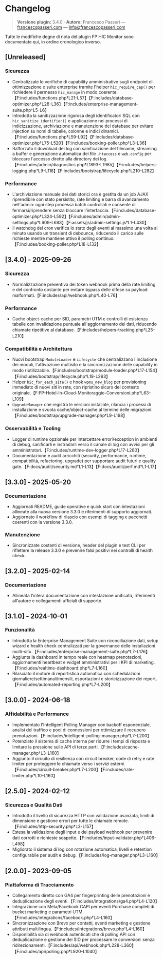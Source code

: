 # Changelog

> **Versione plugin:** 3.4.0 · **Autore:** Francesco Passeri — [francescopasseri.com](https://francescopasseri.com) — [info@francescopasseri.com](mailto:info@francescopasseri.com)

Tutte le modifiche degne di nota del plugin FP HIC Monitor sono documentate qui, in ordine cronologico inverso.

## [Unreleased]
### Sicurezza
- Centralizzate le verifiche di capability amministrative sugli endpoint di ottimizzazione e suite enterprise tramite l'helper `hic_require_cap()` per richiedere il permesso `hic_manage` in modo coerente.【F:includes/functions.php†L21-L57】【F:includes/database-optimizer.php†L28-L36】【F:includes/enterprise-management-suite.php†L5-L6】
- Introdotta la sanitizzazione rigorosa degli identificatori SQL con `hic_sanitize_identifier()` e applicazione nei processi di indicizzazione, archiviazione e manutenzione del database per evitare injection su nomi di tabelle, colonne e indici dinamici.【F:includes/functions.php†L59-L92】【F:includes/database-optimizer.php†L75-L520】【F:includes/booking-poller.php†L3-L36】
- Rafforzato il download dei log con sanificazione del filename, streaming a buffer e generazione automatica dei file `.htaccess` e `web.config` per bloccare l'accesso diretto alla directory dei log.【F:includes/admin/diagnostics.php†L1893-L1985】【F:includes/helpers-logging.php†L9-L118】【F:includes/bootstrap/lifecycle.php†L210-L282】

### Performance
- L'archiviazione manuale dei dati storici ora è gestita da un job AJAX riprendibile con stato persistito, rate limiting e barra di avanzamento nell'admin: ogni step processa batch controllati e consente di fermarsi/riprendere senza bloccare l'interfaccia.【F:includes/database-optimizer.php†L324-L592】【F:includes/admin/admin-settings.php†L609-L683】【F:assets/js/admin-settings.js†L1-L430】
- Il watchdog del cron verifica lo stato degli eventi al massimo una volta al minuto usando un transient di debounce, riducendo il carico sulle richieste mentre mantiene attivo il polling continuo.【F:includes/booking-poller.php†L18-L132】

## [3.4.0] - 2025-09-26
### Sicurezza
- Normalizzazione preventiva dei token webhook prima della rate limiting e del confronto costante per evitare bypass delle difese su payload malformati.【F:includes/api/webhook.php†L40-L76】

### Performance
- Cache object-cache per SID, parametri UTM e controlli di esistenza tabelle con invalidazione puntuale all'aggiornamento dei dati, riducendo chiamate ripetitive al database.【F:includes/helpers-tracking.php†L25-L210】

### Compatibilità e Architettura
- Nuovi bootstrap `ModuleLoader` e `Lifecycle` che centralizzano l'inclusione dei moduli, l'attivazione multisito e la sincronizzazione delle capability in modo riutilizzabile.【F:includes/bootstrap/module-loader.php†L17-L154】【F:includes/bootstrap/lifecycle.php†L19-L293】
- Helper `hic_for_each_site()` e hook `wpmu_new_blog` per provisioning immediato di nuovi siti in rete, con ripristino sicuro del contesto originale.【F:FP-Hotel-In-Cloud-Monitoraggio-Conversioni.php†L63-L109】
- `UpgradeManager` che registra le versioni installate, rilancia i processi di installazione e svuota cache/object-cache al termine delle migrazioni.【F:includes/bootstrap/upgrade-manager.php†L9-L198】

### Osservabilità e Tooling
- Logger di runtime opzionale per intercettare errori/exception in ambienti di debug, sanificarli e instradarli verso il canale di log con avvisi per gli amministratori.【F:includes/runtime-dev-logger.php†L17-L260】
- Documentazione e audit arricchiti (security, performance, runtime, compatibilità, refactoring, upgrade) per supportare audit futuri e quality gate.【F:docs/audit/security.md†L1-L13】【F:docs/audit/perf.md†L1-L17】

## [3.3.0] - 2025-05-20
### Documentazione
- Aggiornati README, guide operative e quick start con intestazioni allineate alla nuova versione 3.3.0 e riferimenti di supporto aggiornati.
- Aggiornato il workflow di rilascio con esempi di tagging e pacchetti coerenti con la versione 3.3.0.

### Manutenzione
- Sincronizzate costanti di versione, header del plugin e test CLI per riflettere la release 3.3.0 e prevenire falsi positivi nei controlli di health check.

## [3.2.0] - 2025-02-14
### Documentazione
- Allineata l'intera documentazione con intestazione unificata, riferimenti all'autore e collegamenti ufficiali di supporto.

## [3.1.0] - 2024-10-01
### Funzionalità
- Introdotta la Enterprise Management Suite con riconciliazione dati, setup wizard e health check centralizzati per la governance delle installazioni multi-sito.【F:includes/enterprise-management-suite.php†L7-L176】
- Aggiunta la dashboard in tempo reale con heatmap prenotazioni, aggiornamenti heartbeat e widget amministrativi per i KPI di marketing.【F:includes/realtime-dashboard.php†L7-L160】
- Rilasciato il motore di reportistica automatica con schedulazioni giornaliere/settimanali/mensili, esportazioni e storicizzazione dei report.【F:includes/automated-reporting.php†L7-L200】

## [3.0.0] - 2024-06-18
### Affidabilità e Performance
- Implementato l'Intelligent Polling Manager con backoff esponenziale, analisi del traffico e pool di connessioni per ottimizzare il recupero prenotazioni.【F:includes/intelligent-polling-manager.php†L7-L200】
- Potenziato il sistema di cache interna per ridurre i tempi di risposta e limitare la pressione sulle API di terze parti.【F:includes/cache-manager.php†L3-L160】
- Aggiunto il circuito di resilienza con circuit breaker, code di retry e rate limiter per proteggere le chiamate verso i servizi esterni.【F:includes/circuit-breaker.php†L7-L200】【F:includes/rate-limiter.php†L10-L160】

## [2.5.0] - 2024-02-12
### Sicurezza e Qualità Dati
- Introdotto il livello di sicurezza HTTP con validazione avanzata, limiti di dimensione e gestione errori per tutte le chiamate remote.【F:includes/http-security.php†L3-L157】
- Estesa la validazione degli input e dei payload webhook per prevenire dati corrotti e richieste sospette.【F:includes/input-validator.php†L406-L498】
- Migliorato il sistema di log con rotazione automatica, livelli e retention configurabile per audit e debug.【F:includes/log-manager.php†L3-L160】

## [2.0.0] - 2023-09-05
### Piattaforma di Tracciamento
- Collegamento diretto con GA4 per fingerprinting delle prenotazioni e deduplicazione degli eventi.【F:includes/integrations/ga4.php†L4-L120】
- Integrazione con Meta/Facebook CAPI per eventi Purchase completi di bucket marketing e parametri UTM.【F:includes/integrations/facebook.php†L4-L160】
- Sincronizzazione con Brevo per contatti, eventi marketing e gestione attributi multilingua.【F:includes/integrations/brevo.php†L4-L160】
- Disponibilità sia di webhook autenticati che di polling API con deduplicazione e gestione dei SID per processare le conversioni senza ridirezionamenti.【F:includes/api/webhook.php†L228-L360】【F:includes/api/polling.php†L920-L1040】
